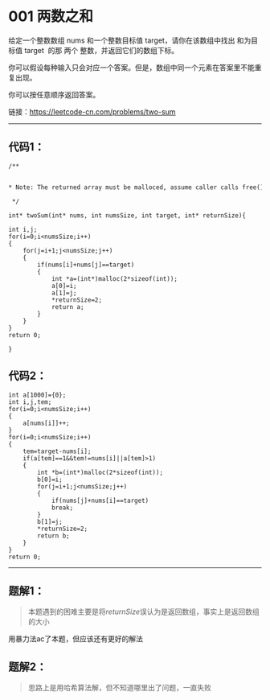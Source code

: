 # 001 两数之和
给定一个整数数组 nums 和一个整数目标值 target，请你在该数组中找出 和为目标值 target  的那 两个 整数，并返回它们的数组下标。

你可以假设每种输入只会对应一个答案。但是，数组中同一个元素在答案里不能重复出现。

你可以按任意顺序返回答案。

链接：https://leetcode-cn.com/problems/two-sum

------------
## 代码1：
```
/**

 * Note: The returned array must be malloced, assume caller calls free().

 */

int* twoSum(int* nums, int numsSize, int target, int* returnSize){

int i,j;
for(i=0;i<numsSize;i++)
{
	for(j=i+1;j<numsSize;j++)
	{
		if(nums[i]+nums[j]==target)
		{
			int *a=(int*)malloc(2*sizeof(int));
			a[0]=i;
			a[1]=j;
			*returnSize=2;
			return a;
		}
	}
}
return 0;  

}
```

## 代码2：
```
int a[1000]={0};
int i,j,tem;
for(i=0;i<numsSize;i++)
{
	a[nums[i]]++;
}
for(i=0;i<numsSize;i++)
{
	tem=target-nums[i];
	if(a[tem]==1&&tem!=nums[i]||a[tem]>1)
	{
		int *b=(int*)malloc(2*sizeof(int));
		b[0]=i;
		for(j=i+1;j<numsSize;j++)
		{
			if(nums[j]+nums[i]==target)
			break;
		}
		b[1]=j;
		*returnSize=2;
		return b;	
	}
}
return 0;

```
-----
## 题解1：
>本题遇到的困难主要是将*returnSize*误认为是返回数组，事实上是返回数组的大小

用暴力法ac了本题，但应该还有更好的解法

## 题解2：
>思路上是用哈希算法解，但不知道哪里出了问题，一直失败
